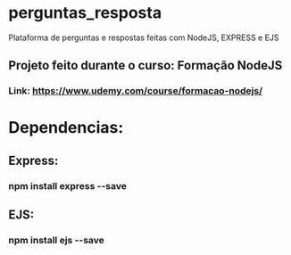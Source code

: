 # perguntas_resposta
Plataforma de perguntas e respostas feitas com NodeJS, EXPRESS e EJS

## Projeto feito durante o curso: Formação NodeJS

### Link: https://www.udemy.com/course/formacao-nodejs/

# Dependencias:
  ## Express:
  ### npm install express --save
  
  ## EJS:
  ### npm install ejs --save
 
